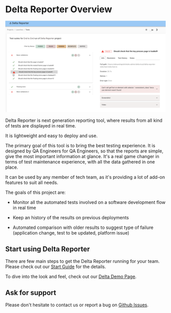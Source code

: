 # Delta Reporter Overview


![Screenshot of Delta reporter](delta-reporter.png)


Delta Reporter is next generation reporting tool, where results from all kind of tests are displayed in real time. 

It is lightweight and easy to deploy and use. 

The primary goal of this tool is to bring the best testing experience. It is designed by QA Engineers for QA Engineers, so that the reports are simple, give the most important information at glance. It's a real game changer in terms of test maintenance experience, with all the data gathered in one place.

It can be used by any member of tech team, as it's providing a lot of add-on features to suit all needs. 


The goals of this project are:

- Monitor all the automated tests involved on a software development flow in real time 

- Keep an history of the results on previous deployments

- Automated comparison with older results to suggest type of failure (application change, test to be updated, platform issue)


## Start using Delta Reporter

There are few main steps to get the Delta Reporter running for your team. Please check out our [Start Guide](start_guide.md) for the details.

To dive into the look and feel, check out our [Delta Demo Page](https://delta-frontend.herokuapp.com/).


## Ask for support

Please don't hesitate to contact us or report a bug on [Github Issues](https://github.com/delta-reporter/delta-reporter/issues).




